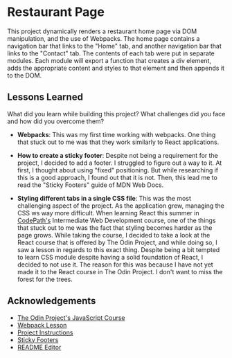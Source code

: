 # Restaurant Page

This project dynamically renders a restaurant home page via DOM manipulation, and the use of Webpacks. The home page contains a navigation bar that links to the "Home" tab, and another navigation bar that links to the "Contact" tab. The contents of each tab were put in separate modules. Each module will export a function that creates a div element, adds the appropriate content and styles to that element and then appends it to the DOM.

## Lessons Learned

What did you learn while building this project? What challenges did you face and how did you overcome them?

- **Webpacks**: This was my first time working with webpacks. One thing that stuck out to me was that they work similarly to React applications.

- **How to create a sticky footer**: Despite not being a requirement for the project, I decided to add a footer. I struggled to figure out a way to it. At first, I thought about using "fixed" positioning. But while researching if this is a good approach, I found out that it is not. Then, this lead me to read the "Sticky Footers" guide of MDN Web Docs.

- **Styling different tabs in a single CSS file**: This was the most challenging aspect of the project. As the application grew, managing the CSS ws way more difficult. When learning React this summer in [CodePath's](https://www.codepath.org/) Intermediate Web Development course, one of the things that stuck out to me was the fact that styling becomes harder as the page grows. While taking the course, I decided to take a look at the React course that is offered by The Odin Project, and while doing so, I saw a lesson in regards to this exact thing. Despite being a bit tempted to learn CSS module despite having a solid foundation of React, I decided to not use it. The reason for this was because I have not yet made it to the React course in The Odin Project. I don't want to miss the forest for the trees.

## Acknowledgements

- [The Odin Project's JavaScript Course](https://www.theodinproject.com/paths/full-stack-javascript/courses/javascript)
- [Webpack Lesson](https://www.theodinproject.com/lessons/javascript-webpack)
- [Project Instructions](https://www.theodinproject.com/lessons/node-path-javascript-restaurant-page)
- [Sticky Footers](https://developer.mozilla.org/en-US/docs/Web/CSS/Layout_cookbook/Sticky_footers)
- [README Editor](https://readme.so/)
